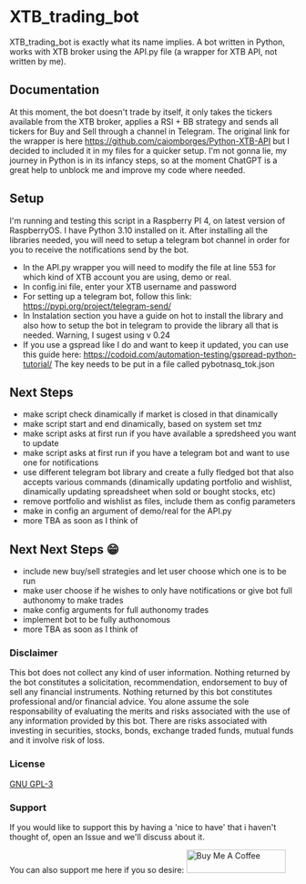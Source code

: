 # XTB_trading_bot

XTB_trading_bot is exactly what its name implies. A bot written in Python, works with XTB broker using the API.py file (a wrapper for XTB API, not written by me).

## Documentation

At this moment, the bot doesn't trade by itself, it only takes the tickers available from the XTB broker, applies a RSI + BB strategy and sends all tickers for Buy and Sell through a channel in Telegram.
The original link for the wrapper is here https://github.com/caiomborges/Python-XTB-API but I decided to included it in my files for a quicker setup.
I'm not gonna lie, my journey in Python is in its infancy steps, so at the moment ChatGPT is a great help to unblock me and improve my code where needed.

## Setup

I'm running and testing this script in a Raspberry PI 4, on latest version of RaspberryOS.
I have Python 3.10 installed on it.
After installing all the libraries needed, you will need to setup a telegram bot channel in order for you to receive the notifications send by the bot.
 - In the API.py wrapper you will need to modify the file at line 553 for which kind of XTB account you are using, demo or real.
 - In config.ini file, enter your XTB username and password
 - For setting up a telegram bot, follow this link: https://pypi.org/project/telegram-send/
 - In Instalation section you have a guide on hot to install the library and also how to setup the bot in telegram to provide the library all that is needed. Warning, I sugest using v 0.24
 - If you use a gspread like I do and want to keep it updated, you can use this guide here: https://codoid.com/automation-testing/gspread-python-tutorial/
   The key needs to be put in a file called pybotnasq_tok.json

## Next Steps

- make script check dinamically if market is closed in that dinamically
- make script start and end dinamically, based on system set tmz
- make script asks at first run if you have available a spredsheed you want to update
- make script asks at first run if you have a telegram bot and want to use one for notifications
- use different telegram bot library and create a fully fledged bot that also accepts various commands (dinamically updating portfolio and wishlist, dinamically updating spreadsheet when sold or bought stocks, etc)
- remove portfolio and wishlist as files, include them as config parameters
- make in config an argument of demo/real for the API.py
- more TBA as soon as I think of

## Next Next Steps :grin:

- include new buy/sell strategies and let user choose which one is to be run
- make user choose if he wishes to only have notifications or give bot full authonomy to make trades
- make config arguments for full authonomy trades
- implement bot to be fully authonomous
- more TBA as soon as I think of

### Disclaimer

This bot does not collect any kind of user information.
Nothing returned by the bot constitutes a solicitation, recommendation, endorsement to buy of sell any financial instruments. Nothing returned by this bot constitutes professional and/or financial advice. You alone assume the sole responsability of evaluating the merits and risks associated with the use of any information provided by this bot.
There are risks associated with investing in securities, stocks, bonds, exchange traded funds, mutual funds and it involve risk of loss.

### License

[GNU GPL-3](https://choosealicense.com/licenses/gpl-3.0/)

### Support
If you would like to support this by having a 'nice to have' that i haven't thought of, open an Issue and we'll discuss about it.

You can also support me here if you so desire:
<a href="https://www.buymeacoffee.com/nazguul512" target="_blank"><img src="https://cdn.buymeacoffee.com/buttons/default-yellow.png" alt="Buy Me A Coffee" height="41" width="174"></a>
